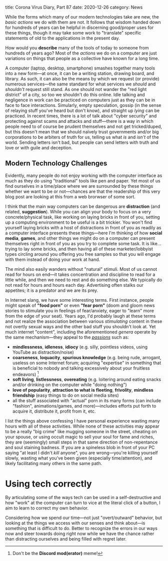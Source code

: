 title: Corona Virus Diary, Part 87
date: 2020-12-26
category: News

While the forms which many of our modern technologies take are new,
the *basic actions* we do with them are not. It follows that wisdom
handed down for hundreds of years can be helpful in discerning
good/proper uses for these things, though it may take some work to
"translate" specific statements of old to the applications in the
present day.

How would you **describe** many of the tools of today to someone from
hundreds of years ago? Most of the *actions* we do on a computer are
just variations on things that people as a collective have known for a
long time.

A computer (laptop, desktop, smartphone) smashes together many tools
into a new form&mdash;at once, it can be a writing station, drawing
board, and library. As such, it can also be the means by which we
request (or provide) numerous services&mdash;the same standard for
what services we *should* and *shouldn't* request still stand. As one
should not wander the "red light district" of a city, so too we
shouldn't do this online. Idle talking and negligence in work can be
practiced on computers just as they can be in face to face
interactions. Simularly, empty speculation, gossip (in the sense of
relaying stuff you've heard but don't know), and straight up *lying*
can be practiced. In recent times, there is a lot of talk about "cyber
security" and protecting against scams and attacks and
stuff&mdash;there is a way in which people need to of course be
prudent themselves and not get tricked/duped, but this doesn't mean
that we should naïvely trust governments and/or big corporations to be
arbiters of truth for us, telling us what *is* and *isn't* of the
world. Sending letters isn't bad, but people can send letters with
truth and love or with guile and deception.

Modern Technology Challenges
----------------------------

Evidently, many people do not enjoy working with the computer
interface as much as they do using "traditional" tools like pen and
paper. Yet most of us find ourselves in a time/place where we are
surrounded by these things whether we want to be or not&mdash;chances
are that the readership of this very blog post are looking at this
from a web brorwser of some sort.

I think that the main way computers can be dangerous are
**distraction** (and related, **suggestion**). While you can align
your body to focus on a very concrete/physical task, like working on
laying bricks in front of you, setting up a computing environment to
be useful is a bit trickier. You won't find yourself laying bricks
with a host of distractions in front of you as readily as a computer
interface presents these things&mdash;here I'm thinking of how
**social media**, **games**, and other things we might do on a
computer can present themselves right in front of you as you try to
complete some task. It is like... trying to lay some bricks, and then
having all of these marketer/lobbyist types circling around you
offering you free samples so that you will engage with them instead of
doing your work at hand.

The mind also easily wanders without "natural" stimuli. Most of us
cannot read for hours on end&mdash;it takes concentration and
discipline to read for a little while, and then we need to rest and do
something else. We typically do not read for hours and hours each day.
Advertising often stalks our appetites; it is a predator and we are
its prey.

In Internet slang, we have some interesting terms. First instance,
people might speak of **"food porn"** or even **"fear porn"** (doom
and gloom news stories to stimulate you in feelings of fear/anxiety,
eager to "learn" more from the edge of your seat). Years ago, I'd
probably laugh at these terms and not realize the association between
various *stimulating* content in these not overtly sexual ways and the
other bad stuff you shouldn't look at. Yet much internet "content",
including the aforementioned *genera* operate by the same
mechanism&mdash;they appeal to the
[*passions*](http://www.orthodox.net/confess/a-list-of-the-passions.html)
such as:

- **mindlessness**, **idleness**, **idiocy** (e.g. silly, pointless
  videos, using YouTube as distraction/noise)
- **coarseness**, **loquacity**, **spurious knowledge** (e.g. being
  rude, arrogant, useless on some Internet forum; acquiring
  "expertise" in something that is beneficial to nobody and talking
  excessively about your fruitless endeavors) [^1]
- **soft living**, **listlessness**, **overeating** (e.g. loitering
  around eating snacks and/or drinking on the computer while "doing
  nothing")
- **love of popularity**, **attraction to what is fleeting**,
  **frivolity**, **mindless friendship** (easy things to do on social
  media sites)
- all the stuff associated with "actual" porn in its many forms (can
  include "fashion", animations/games, and more)&mdash;includes efforts
  put forth to acquire it, distribute it, profit from it, etc.
  
I list the things above confessing I have personal experience wasting
many hours with all of these activities. While none of these
activities may appear to be a really "big crime" like mugging someone
in the street, cheating on your spouse, or using occult magic to sell
your soul for fame and riches, they are (seemingly) small steps in
that same direction of non-repentance and soul staining badness. If
you are a spineless blob in front of your PC saying "at least I didn't
*kill* anyone", you are wrong&mdash;you're killing yourself slowly,
wasting what you've been given (especially time/attention), and
likely facilitating many others in the same path.

Using tech correctly
====================

By articulating some of the ways tech can be used in a
self-destructive and how "work" at the computer can turn to vice at
the literal click of a button, I aim to learn to correct my own
behavior.

Considering how we spend our time&mdash;not just "overt/outward"
behavior, but looking at the things we access with our senses and
think about&mdash;is something that is difficult to do. Better to
recognize the errors in our ways now and steer towards doing right now
while we have the chance rather than distracting ourselves and being
filled with regret later.

[^1]: Don't be the **Discord mod(erator)** meme!

